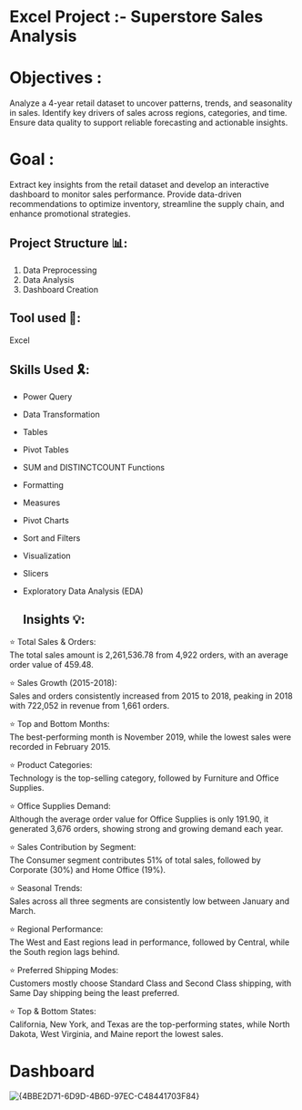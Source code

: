 # Excel Project :- Superstore Sales Analysis

# Objectives :                         
Analyze a 4-year retail dataset to uncover patterns, trends, and seasonality in sales. Identify key drivers of sales across regions, categories, and time. Ensure data quality to support reliable forecasting and actionable insights.                  

# Goal :                
Extract key insights from the retail dataset and develop an interactive dashboard to monitor sales performance. Provide data-driven recommendations to optimize inventory, streamline the supply chain, and enhance promotional strategies.             
## Project Structure 📊:
                
1. Data Preprocessing           
2. Data Analysis            
3. Dashboard Creation


## Tool used 🔨: 
Excel



## Skills Used 🎗️:         

- Power Query     
- Data Transformation        
- Tables       
- Pivot Tables                    
- SUM and DISTINCTCOUNT Functions              
- Formatting                  
- Measures                   
- Pivot Charts                            
- Sort and Filters                    
- Visualization                   
- Slicers                  
- Exploratory Data Analysis  (EDA)

  ## Insights  💡:          

⭐ Total Sales & Orders:           
The total sales amount is 2,261,536.78 from 4,922 orders, with an average order value of 459.48.              

⭐ Sales Growth (2015-2018):              
Sales and orders consistently increased from 2015 to 2018, peaking in 2018 with 722,052 in revenue from 1,661 orders.            

⭐ Top and Bottom Months:                    
The best-performing month is November 2019, while the lowest sales were recorded in February 2015.               

⭐ Product Categories:                        
Technology is the top-selling category, followed by Furniture and Office Supplies.                 

⭐ Office Supplies Demand:                 
Although the average order value for Office Supplies is only 191.90, it generated 3,676 orders, showing strong and growing demand each year.                 

⭐ Sales Contribution by Segment:                             
The Consumer segment contributes 51% of total sales, followed by Corporate (30%) and Home Office (19%).                

⭐ Seasonal Trends:                  
Sales across all three segments are consistently low between January and March.            

⭐ Regional Performance:                  
The West and East regions lead in performance, followed by Central, while the South region lags behind.                

⭐ Preferred Shipping Modes:                
Customers mostly choose Standard Class and Second Class shipping, with Same Day shipping being the least preferred.               

⭐ Top & Bottom States:            
California, New York, and Texas are the top-performing states, while North Dakota, West Virginia, and Maine report the lowest sales.  

# Dashboard


![{4BBE2D71-6D9D-4B6D-97EC-C48441703F84}](https://github.com/user-attachments/assets/2e07a939-1926-4b5b-800f-b3b1bfb208e0)















